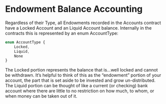 # Endowment Balance Accounting
Regardless of their Type, all Endowments recorded in the Accounts contract have a Locked Account and an Liquid Account balance. Internally in the contracts this is represented by an enum AccountType:
```javascript
enum AccountType {
    Locked,
    Liquid,
    None
}
```

The Locked portion represents the balance that is...well locked and cannot be withdrawn. It’s helpful to think of this as the “endowment” portion of your account, the part that is set aside to be invested and grow un-distributed. The Liquid portion can be thought of like a current (or checking) bank account where there are little to no restriction on how much, to whom, or when money can be taken out of it. 

